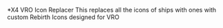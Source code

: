 *X4 VRO Icon Replacer
This replaces all the icons of ships with ones with custom Rebirth Icons designed for VRO
